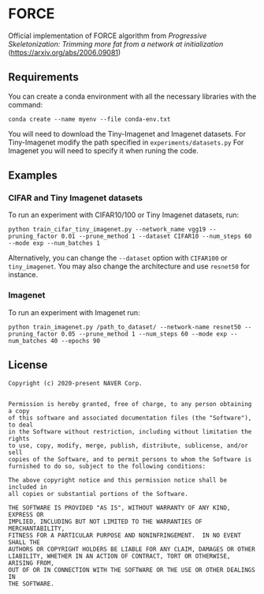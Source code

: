 # FORCE
Official implementation of FORCE algorithm from *Progressive Skeletonization: Trimming more fat from a network at initialization* (https://arxiv.org/abs/2006.09081)

## Requirements
You can create a conda environment with all the necessary libraries with the command:
    
    conda create --name myenv --file conda-env.txt

You will need to download the Tiny-Imagenet and Imagenet datasets. For Tiny-Imagenet modify the path specified in `experiments/datasets.py` For Imagenet you will need to specify it when runing the code.

## Examples

### CIFAR and Tiny Imagenet datasets
To run an experiment with CIFAR10/100 or Tiny Imagenet datasets, run:

    python train_cifar_tiny_imagenet.py --network_name vgg19 --pruning_factor 0.01 --prune_method 1 --dataset CIFAR10 --num_steps 60 --mode exp --num_batches 1
    
Alternatively, you can change the `--dataset` option with `CIFAR100` or `tiny_imagenet`. You may also change the architecture and use `resnet50` for instance. 

### Imagenet
To run an experiment with Imagenet run:

    python train_imagenet.py /path_to_dataset/ --network-name resnet50 --pruning_factor 0.05 --prune_method 1 --num_steps 60 --mode exp --num_batches 40 --epochs 90

## License

```
Copyright (c) 2020-present NAVER Corp.


Permission is hereby granted, free of charge, to any person obtaining a copy
of this software and associated documentation files (the "Software"), to deal
in the Software without restriction, including without limitation the rights
to use, copy, modify, merge, publish, distribute, sublicense, and/or sell
copies of the Software, and to permit persons to whom the Software is
furnished to do so, subject to the following conditions:

The above copyright notice and this permission notice shall be included in
all copies or substantial portions of the Software.

THE SOFTWARE IS PROVIDED "AS IS", WITHOUT WARRANTY OF ANY KIND, EXPRESS OR
IMPLIED, INCLUDING BUT NOT LIMITED TO THE WARRANTIES OF MERCHANTABILITY,
FITNESS FOR A PARTICULAR PURPOSE AND NONINFRINGEMENT.  IN NO EVENT SHALL THE
AUTHORS OR COPYRIGHT HOLDERS BE LIABLE FOR ANY CLAIM, DAMAGES OR OTHER
LIABILITY, WHETHER IN AN ACTION OF CONTRACT, TORT OR OTHERWISE, ARISING FROM,
OUT OF OR IN CONNECTION WITH THE SOFTWARE OR THE USE OR OTHER DEALINGS IN
THE SOFTWARE.
```

